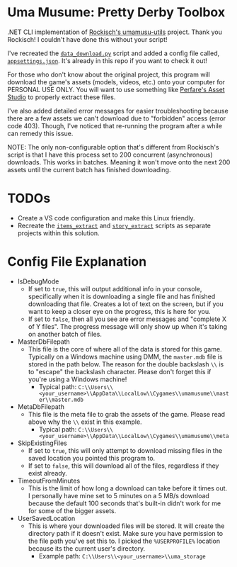 # Uma Musume: Pretty Derby Toolbox
.NET CLI implementation of [Rockisch's umamusu-utils](https://github.com/rockisch/umamusu-utils) project. Thank you Rockisch! I couldn't have done this without your script!

I've recreated the [`data_download.py`](https://github.com/rockisch/umamusu-utils/blob/master/scripts/data_download.py) script and added a config file called, [`appsettings.json`](https://github.com/SimpleSandman/UmaMusumeToolbox/blob/master/UmaMusumeToolbox.DataDownload/appsettings.json). It's already in this repo if you want to check it out!

For those who don't know about the original project, this program will download the game's assets (models, videos, etc.) onto your computer for PERSONAL USE ONLY. You will want to use something like [Perfare's Asset Studio](https://github.com/Perfare/AssetStudio) to properly extract these files.

I've also added detailed error messages for easier troubleshooting because there are a few assets we can't download due to "forbidden" access (error code 403). Though, I've noticed that re-running the program after a while can remedy this issue.

NOTE: The only non-configurable option that's different from Rockisch's script is that I have this process set to 200 concurrent (asynchronous) downloads. This works in batches. Meaning it won't move onto the next 200 assets until the current batch has finished downloading.

# TODOs

- Create a VS code configuration and make this Linux friendly.
- Recreate the [`items_extract`](https://github.com/rockisch/umamusu-utils/blob/master/scripts/items_extract.py) and [`story_extract`](https://github.com/rockisch/umamusu-utils/blob/master/scripts/story_extract.py) scripts as separate projects within this solution.

# Config File Explanation
- IsDebugMode
  - If set to `true`, this will output additional info in your console, specifically when it is downloading a single file and has finished downloading that file. Creates a lot of text on the screen, but if you want to keep a closer eye on the progress, this is here for you.
  - If set to `false`, then all you see are error messages and "complete X of Y files". The progress message will only show up when it's taking on another batch of files.
- MasterDbFilepath
  - This file is the core of where all of the data is stored for this game. Typically on a Windows machine using DMM, the `master.mdb` file is stored in the path below. The reason for the double backslash `\\` is to "escape" the backslash character. Please don't forget this if you're using a Windows machine!
    - Typical path: `C:\\Users\\<your_username>\\AppData\\LocalLow\\Cygames\\umamusume\\master\\master.mdb`
- MetaDbFilepath
  - This file is the meta file to grab the assets of the game. Please read above why the `\\` exist in this example.
    - Typical path: `C:\\Users\\<your_username>\\AppData\\LocalLow\\Cygames\\umamusume\\meta`
- SkipExistingFiles
  - If set to `true`, this will only attempt to download missing files in the saved location you pointed this program to.
  - If set to `false`, this will download all of the files, regardless if they exist already.
- TimeoutFromMinutes
  - This is the limit of how long a download can take before it times out. I personally have mine set to 5 minutes on a 5 MB/s download because the default 100 seconds that's built-in didn't work for me for some of the bigger assets.
- UserSavedLocation
  - This is where your downloaded files will be stored. It will create the directory path if it doesn't exist. Make sure you have permission to the file path you've set this to. I picked the `%USERPROFILE%` location because its the current user's directory.
    - Example path: `C:\\Users\\<your_username>\\uma_storage`
